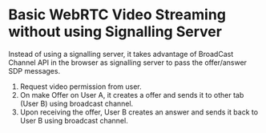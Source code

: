 # Basic WebRTC Video Streaming without using Signalling Server

Instead of using a signalling server, it takes advantage of BroadCast Channel API in the browser as signalling server to pass the offer/answer SDP messages.

1. Request video permission from user.
1. On make Offer on User A, it creates a offer and sends it to other tab (User B) using broadcast channel.
2. Upon receiving the offer, User B creates an answer and sends it back to User B using broadcast channel.
